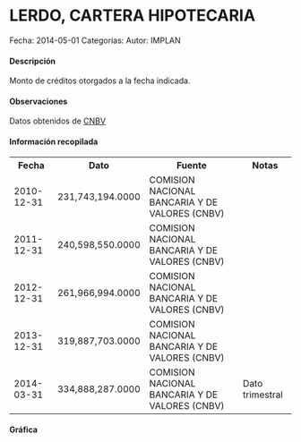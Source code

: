 LERDO, CARTERA HIPOTECARIA
=====

Fecha: 2014-05-01
Categorías: 
Autor: IMPLAN

#### Descripción

Monto de créditos otorgados a la fecha indicada.

#### Observaciones

Datos obtenidos de [CNBV](http://portafoliodeinformacion.cnbv.gob.mx/bm1/Paginas/carteravivienda.aspx)

#### Información recopilada

<table class="table table-hover table-bordered">
  <tr><th>Fecha</th><th>Dato</th><th>Fuente</th><th>Notas</th></tr>
  <tr><td>2010-12-31</td><td>231,743,194.0000</td><td>COMISION NACIONAL BANCARIA Y DE VALORES (CNBV)</td><td></td></tr>
  <tr><td>2011-12-31</td><td>240,598,550.0000</td><td>COMISION NACIONAL BANCARIA Y DE VALORES (CNBV)</td><td></td></tr>
  <tr><td>2012-12-31</td><td>261,966,994.0000</td><td>COMISION NACIONAL BANCARIA Y DE VALORES (CNBV)</td><td></td></tr>
  <tr><td>2013-12-31</td><td>319,887,703.0000</td><td>COMISION NACIONAL BANCARIA Y DE VALORES (CNBV)</td><td></td></tr>
  <tr><td>2014-03-31</td><td>334,888,287.0000</td><td>COMISION NACIONAL BANCARIA Y DE VALORES (CNBV)</td><td>Dato trimestral</td></tr>
</table>

#### Gráfica

<div id="Morrisgtrfhked" class="grafica"></div>
  <!-- JAVASCRIPT DE LA GRAFICA EN Morrisgtrfhked -->
  <script>
  new Morris.Line({
    element: 'Morrisgtrfhked',
    data: [
      { fecha: '2010-12-31', dato: 231743194.0000 },
      { fecha: '2011-12-31', dato: 240598550.0000 },
      { fecha: '2012-12-31', dato: 261966994.0000 },
      { fecha: '2013-12-31', dato: 319887703.0000 },
      { fecha: '2014-03-31', dato: 334888287.0000 }
    ],
    xkey: 'fecha',
    ykeys: ['dato'],
    labels: ['Dato']
  });
  </script>
